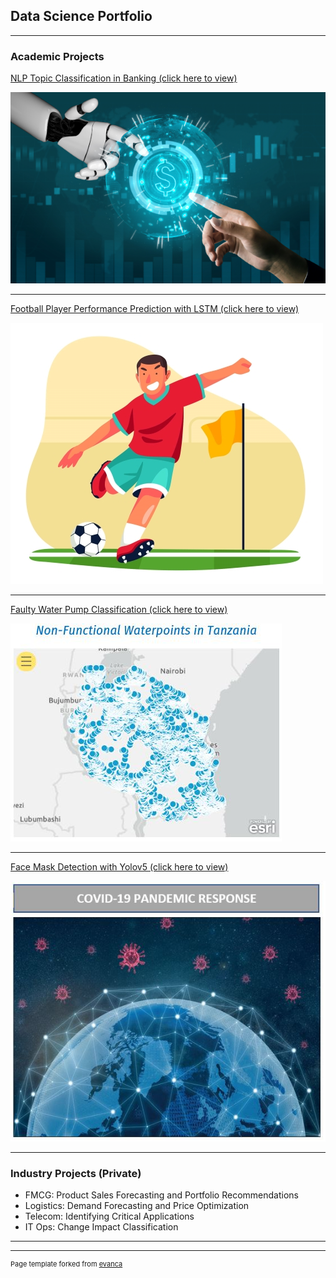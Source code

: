 ## Data Science Portfolio

---

### Academic Projects

[NLP Topic Classification in Banking (click here to view)](http://example.com/)

<img src="images/nlp_cover1.PNG?raw=true"/>

---
[Football Player Performance Prediction with LSTM (click here to view)](/FPL_prediction_main.md)

<img src="images/footballplayer1.jpg?raw=true"/>

---
[Faulty Water Pump Classification (click here to view)](/pump_it_up.md)

<img src="images/pump_cover.JPG?raw=true"/>

---
[Face Mask Detection with Yolov5 (click here to view)](/FaceMaskDetection.md)

<img src="images/facemask-covid19.JPG?raw=true"/>

---

### Industry Projects (Private)

- FMCG: Product Sales Forecasting and Portfolio Recommendations
- Logistics: Demand Forecasting and Price Optimization
- Telecom: Identifying Critical Applications
- IT Ops: Change Impact Classification

---




---
<p style="font-size:11px">Page template forked from <a href="https://github.com/evanca/quick-portfolio">evanca</a></p>
<!-- Remove above link if you don't want to attibute -->
